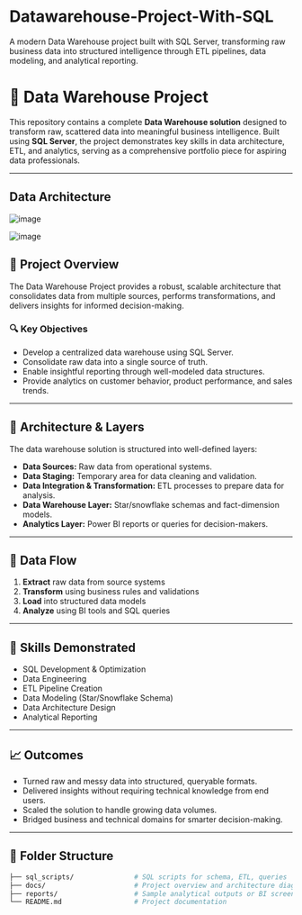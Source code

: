# Datawarehouse-Project-With-SQL
A modern Data Warehouse project built with SQL Server, transforming raw business data into structured intelligence through ETL pipelines, data modeling, and analytical reporting.
# 🏢 Data Warehouse Project

This repository contains a complete **Data Warehouse solution** designed to transform raw, scattered data into meaningful business intelligence. Built using **SQL Server**, the project demonstrates key skills in data architecture, ETL, and analytics, serving as a comprehensive portfolio piece for aspiring data professionals.

---

## Data Architecture
![image](https://github.com/user-attachments/assets/fa330efa-41db-4d6c-a41d-0974ac070f71)


![image](https://github.com/user-attachments/assets/03786710-af1c-4916-bcd1-02debad42da2)


## 🚀 Project Overview

The Data Warehouse Project provides a robust, scalable architecture that consolidates data from multiple sources, performs transformations, and delivers insights for informed decision-making. 

### 🔍 Key Objectives

- Develop a centralized data warehouse using SQL Server.
- Consolidate raw data into a single source of truth.
- Enable insightful reporting through well-modeled data structures.
- Provide analytics on customer behavior, product performance, and sales trends.

---

## 🧱 Architecture & Layers

The data warehouse solution is structured into well-defined layers:

- **Data Sources:** Raw data from operational systems.
- **Data Staging:** Temporary area for data cleaning and validation.
- **Data Integration & Transformation:** ETL processes to prepare data for analysis.
- **Data Warehouse Layer:** Star/snowflake schemas and fact-dimension models.
- **Analytics Layer:** Power BI reports or queries for decision-makers.

---

## 🔁 Data Flow

1. **Extract** raw data from source systems
2. **Transform** using business rules and validations
3. **Load** into structured data models
4. **Analyze** using BI tools and SQL queries

---

## 🧠 Skills Demonstrated

- SQL Development & Optimization
- Data Engineering
- ETL Pipeline Creation
- Data Modeling (Star/Snowflake Schema)
- Data Architecture Design
- Analytical Reporting

---

## 📈 Outcomes

- Turned raw and messy data into structured, queryable formats.
- Delivered insights without requiring technical knowledge from end users.
- Scaled the solution to handle growing data volumes.
- Bridged business and technical domains for smarter decision-making.

---

## 📂 Folder Structure

```bash
├── sql_scripts/               # SQL scripts for schema, ETL, queries
├── docs/                      # Project overview and architecture diagrams
├── reports/                   # Sample analytical outputs or BI screenshots
└── README.md                  # Project documentation

